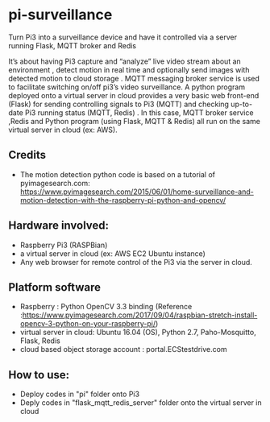 # pi-surveillance
Turn Pi3 into a surveillance device and have it controlled via a server running Flask, MQTT broker and Redis

 It’s about having Pi3 capture and “analyze” live video stream about an environment , detect motion in real time and optionally send images with detected motion to cloud storage . MQTT messaging broker service is used to facilitate switching on/off pi3’s video surveillance. A python program deployed onto a virtual server in cloud provides a very basic  web front-end (Flask) for sending controlling signals to Pi3 (MQTT) and checking up-to-date Pi3 running status (MQTT, Redis) . In this case, MQTT broker service ,Redis and Python program (using Flask, MQTT & Redis) all run on the same virtual server in cloud (ex: AWS). 
## Credits
* The motion detection python code is based on a tutorial of pyimagesearch.com:  
https://www.pyimagesearch.com/2015/06/01/home-surveillance-and-motion-detection-with-the-raspberry-pi-python-and-opencv/

## Hardware involved:
* Raspberry Pi3 (RASPBian)
* a virtual server in cloud (ex: AWS EC2 Ubuntu instance)
* Any web browser for remote control of the Pi3 via the server in cloud.

## Platform software
* Raspberry : Python OpenCV 3.3 binding (Reference :https://www.pyimagesearch.com/2017/09/04/raspbian-stretch-install-opencv-3-python-on-your-raspberry-pi/)
* virtual server in cloud: Ubuntu 16.04 (OS), Python 2.7,  Paho-Mosquitto, Flask, Redis
* cloud based object storage account : portal.ECStestdrive.com

## How to use:
* Deploy codes in "pi" folder onto Pi3
* Deply codes in "flask_mqtt_redis_server" folder onto the virtual server in cloud

